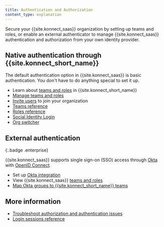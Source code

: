 ```yaml
---
title: Authentication and Authorization
content_type: explanation
---
```


Secure your {{site.konnect_saas}} organization by setting up teams and roles,
or enable an external authenticator to manage
{{site.konnect_saas}} authentication and authorization from your own identity
provider.

## Native authentication through {{site.konnect_short_name}}

The default authentication option in {{site.konnect_saas}} is basic
authentication. You don't have to do anything special to set it up.

* Learn about [teams and roles](/konnect/org-management/teams-and-roles/) in {{site.konnect_short_name}}
* [Manage teams and roles](/konnect/org-management/teams-and-roles/manage/)
* [Invite users](/konnect/org-management/users/) to join your
organization
* [Teams reference](/konnect/org-management/teams-and-roles/teams-reference/)
* [Roles reference](/konnect/org-management/teams-and-roles/roles-reference/)
* [Social Identity Login](/konnect/org-management/teams-and-roles/social-identity-login/)
* [Org switcher](/konnect/org-management/teams-and-roles/org-switcher/)

## External authentication
{:.badge .enterprise}

{{site.konnect_saas}} supports single sign-on (SSO) access through
[Okta](https://developer.okta.com/docs/guides/) with
[OpenID Connect](https://developer.okta.com/docs/concepts/oauth-openid/#openid-connect).

* Set up [Okta integration](/konnect/org-management/okta-idp/)
* View {{site.konnect_saas}} [teams and roles](/konnect/org-management/teams-and-roles/)
* [Map Okta groups to {{site.konnect_short_name}} teams](/konnect/org-management/okta-idp/#map-roles-to-groups)

## More information

* [Troubleshoot authorization and authentication issues](/konnect/org-management/troubleshoot/)
* [Login sessions reference](/konnect/org-management/sessions-reference/)